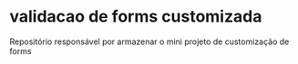 # validacao de forms customizada
 Repositório responsável por armazenar o mini projeto de customização de forms
